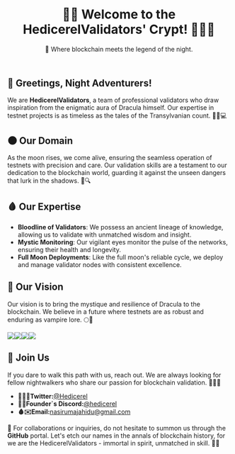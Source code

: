 <body>
    <main>
        <header style="align: center;">
            <h1 style="align: center;">🏰🌙 Welcome to the HedicerelValidators' Crypt! 🧛‍♂️🦇</h1>
            <p style="align: center;">🌙 Where blockchain meets the legend of the night.</p>
        </header>
        <article>
            <section>
                <h2>👋 Greetings, Night Adventurers!</h2>
                <p>We are <strong>HedicerelValidators</strong>, a team of professional validators who draw inspiration from the enigmatic aura of Dracula himself. Our expertise in testnet projects is as timeless as the tales of the Transylvanian count. 🧛‍♂️💻</p>
            </section>
            <section>
                <h2>🌑 Our Domain</h2>
                <p>As the moon rises, we come alive, ensuring the seamless operation of testnets with precision and care. Our validation skills are a testament to our dedication to the blockchain world, guarding it against the unseen dangers that lurk in the shadows. 🦇🔍</p>
            </section>
            <section>
                <h2>🩸 Our Expertise</h2>
                <ul>
                    <li><strong>Bloodline of Validators</strong>: We possess an ancient lineage of knowledge, allowing us to validate with unmatched wisdom and insight.</li>
                    <li><strong>Mystic Monitoring</strong>: Our vigilant eyes monitor the pulse of the networks, ensuring their health and longevity.</li>
                    <li><strong>Full Moon Deployments</strong>: Like the full moon's reliable cycle, we deploy and manage validator nodes with consistent excellence.</li>
                </ul>
            </section>
            <section>
                <h2>🔮 Our Vision</h2>
                <p>Our vision is to bring the mystique and resilience of Dracula to the blockchain. We believe in a future where testnets are as robust and enduring as vampire lore. 🌕🌌</p>
                <div style="display: flex; flex-direction: row;">
                    <img src="https://pbs.twimg.com/profile_images/1762204546913468416/KBZhJfhC_200x200.jpg">
                    <img src="https://pbs.twimg.com/profile_images/1666366346492542977/ywO_kmkx_200x200.jpg">
                    <img src="https://pbs.twimg.com/profile_images/1797575442385235969/aY0Qhzjs_200x200.jpg">
                    <img src="https://pbs.twimg.com/profile_images/1546487688601096192/QoG0ZVgH_200x200.jpg">
                </div>
            </section>
            <section>
                <h2>🤝 Join Us</h2>
                <p>If you dare to walk this path with us, reach out. We are always looking for fellow nightwalkers who share our passion for blockchain validation. 🧛‍♂️💬</p>
                <ul>
                    <li>
                        <strong>🧛‍♂️💬Twitter:</strong><a href="https://x.com/Hedicerel">@Hedicerel</a>
                    </li>
                    <li>
                        <strong>🔮💬Founder`s Discord:</strong><a href="https://discord.com/users/847042463402426399">@hedicerel</a>
                    </li>
                    <li>
                        <strong>🩸✉️Email:</strong><a href="mailto:nasirumajahidu@gmail.com">nasirumajahidu@gmail.com</a>
                    </li>
                </ul>
            </section>
        </article>
        <footer>
            <p>📧 For collaborations or inquiries, do not hesitate to summon us through the <strong>GitHub</strong> portal. Let's etch our names in the annals of blockchain history, for we are the HedicerelValidators - immortal in spirit, unmatched in skill. 🦇🌌</p>
        </footer>
    </main>
</body>
